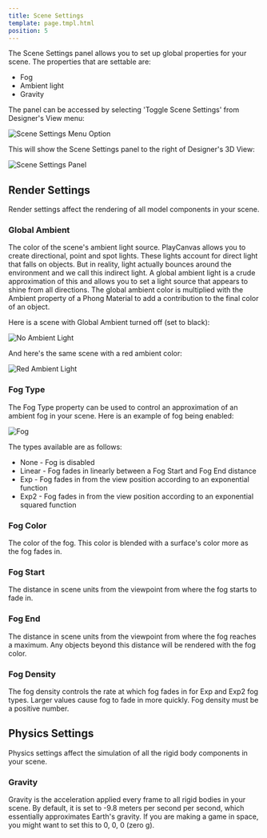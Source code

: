 ```yaml
---
title: Scene Settings
template: page.tmpl.html
position: 5
---
```


The Scene Settings panel allows you to set up global properties for your scene. The properties that are settable are:

* Fog
* Ambient light
* Gravity

The panel can be accessed by selecting 'Toggle Scene Settings' from Designer's View menu:

<img alt="Scene Settings Menu Option" src="/images/platform/scene_settings/scene_settings_view_menu.png" />

This will show the Scene Settings panel to the right of Designer's 3D View:

<img alt="Scene Settings Panel" src="/images/platform/scene_settings/scene_settings_panel_default.png" />

## Render Settings

Render settings affect the rendering of all model components in your scene.

### Global Ambient

The color of the scene's ambient light source. PlayCanvas allows you to create directional, point and spot lights. These lights account for direct light that falls on objects. But in reality, light actually bounces around the environment and we call this indirect light. A global ambient light is a crude approximation of this and allows you to set a light source that appears to shine from all directions. The global ambient color is multiplied with the Ambient property of a Phong Material to add a contribution to the final color of an object.

Here is a scene with Global Ambient turned off (set to black):

<img alt="No Ambient Light" src="/images/platform/scene_settings/scene_settings_ambient_off.png" />

And here's the same scene with a red ambient color:

<img alt="Red Ambient Light" src="/images/platform/scene_settings/scene_settings_ambient_on.png" />

### Fog Type

The Fog Type property can be used to control an approximation of an ambient fog in your scene. Here is an example of fog being enabled:

<img alt="Fog" src="/images/platform/scene_settings/scene_settings_fog_linear.png" />

The types available are as follows:

* None - Fog is disabled
* Linear - Fog fades in linearly between a Fog Start and Fog End distance
* Exp - Fog fades in from the view position according to an exponential function
* Exp2 - Fog fades in from the view position according to an exponential squared function

### Fog Color

The color of the fog. This color is blended with a surface's color more as the fog fades in.

### Fog Start

The distance in scene units from the viewpoint from where the fog starts to fade in.

### Fog End

The distance in scene units from the viewpoint from where the fog reaches a maximum. Any objects beyond this distance will be rendered with the fog color.

### Fog Density

The fog density controls the rate at which fog fades in for Exp and Exp2 fog types. Larger values cause fog to fade in more quickly. Fog density must be a positive number.

## Physics Settings

Physics settings affect the simulation of all the rigid body components in your scene.

### Gravity

Gravity is the acceleration applied every frame to all rigid bodies in your scene. By default, it is set to -9.8 meters per second per second, which essentially approximates Earth's gravity. If you are making a game in space, you might want to set this to 0, 0, 0 (zero g).
